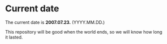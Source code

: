 # Current date

The current date is **2007.07.23.** (YYYY.MM.DD.)

This repository will be good when the world ends, so we will know how long it lasted.